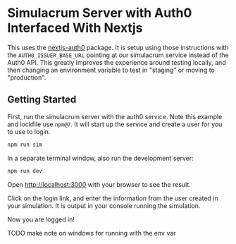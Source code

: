 # Simulacrum Server with Auth0 Interfaced With Nextjs

This uses the [nextjs-auth0](https://github.com/auth0/nextjs-auth0) package. It is setup using those instructions with the `AUTH0_ISSUER_BASE_URL` pointing at our simulacrum service instead of the Auth0 API. This greatly improves the experience around testing locally, and then changing an environment variable to test in "staging" or moving to "production".

## Getting Started

First, run the simulacrum server with the auth0 service. Note this example and lockfile use `npm@7`. It will start up the service and create a user for you to use to login.

```bash
npm run sim
```

In a separate terminal window, also run the development server:

```bash
npm run dev
```

Open [http://localhost:3000](http://localhost:3000) with your browser to see the result.

Click on the login link, and enter the information from the user created in your simulation. It is output in your console running the simulation.

Now you are logged in!

TODO make note on windows for running with the env var
